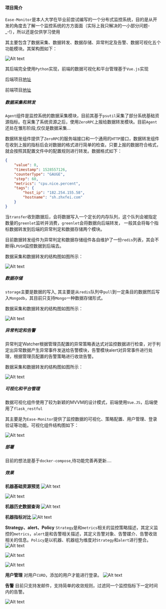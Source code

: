 
#### 项目简介
`Ease-Monitor`是本人大学在毕业前尝试编写的一个分布式监控系统，目的是从开发的角度去了解一个监控系统的方方面面（实际上我只解决的一小部分问题-\_-!），所以还是仅供学习使用

其主要包含了数据采集、数据转发、数据存储、异常判定及告警、数据可视化五个功能模块。其架构图如下：

![Alt text](http://onpkiaecu.bkt.clouddn.com/Easemonitor%289%29.png)

其后端完全使用`Python`实现，前端的数据可视化和平台管理基于`Vue.js`实现

后端项目[地址](https://github.com/zhxfei/monitor)

前端项目[地址](https://github.com/zhxfei/monitor_frontend)
<!-- more -->
##### 数据采集和转发
`Agent`组件是监控系统的数据采集模块，目前其基于`psutil`采集了部分系统基础资源指标。在采集了系统资源之后，使用`ZeroRPC`上报给数据转发模块。目前`Agent`还处在雏形阶段,仅仅是数据采集...

数据转发组件提供了`ZeroRPC`的服务端接口和一个通用的`HTTP`接口，数据转发组件在收到上报的指标后会对数据的格式进行简单的检查。只要上报的数据符合格式，就会按照其配置文件中的配置规则进行转发。数据格式如下：

```json
{
	"value": 0,
	"timestamp": 1528557126,
	"counterType": "GAUGE",
	"step": 60,
	"metrics": "cpu.nice.percent",
	"tags": {          
		"host_ip": "182.254.155.58",
		"hostname": "sh.zhxfei.com"
	}
}
```
当`transfer`收到数据后，会将数据写入一个定长的内存队列，这个队列会被指定数量的`greenlet`监听并消费，`greenlet`会将数据向后端转发， 一般其会将每个指标数据转发到后端的异常判定和数据存储两个模块。

目前数据转发组件为异常判定和数据存储组件各自维护了一份`redis`列表，其会不断得`LPUSH`监控数据到后端去。

数据采集和数据转发的结构图如图所示：

![Alt text](http://onpkiaecu.bkt.clouddn.com/agent_transfer.png)

##### 数据存储
`storage`主要是数据的写入, 其主要是从`redis`队列中`pull`到一定条目的数据然后写入`Mongodb`，其目前只支持`Mongo`一种数据存储形式。

数据采集和数据转发的结构图如图所示：

![Alt text](http://onpkiaecu.bkt.clouddn.com/data_store.png)

##### 异常判定和告警
异常判定Watcher根据管理员配置的异常策略表达式对监控数据进行检查，对于判定出异常数据产生异常事件发送给告警模块，告警模块alert对异常事件进行处理，根据管理员配置的告警策略进行收敛告警。

数据采集和数据转发的结构图如图所示：

![Alt text](http://onpkiaecu.bkt.clouddn.com/data_judge.png)

##### 可视化和平台管理
数据可视化组件使用了较为新颖的MVVM的设计模式，前端使用`Vue.JS`，后端使用了`flask_restful`

其主要是为`Ease-Monitor`提供了监控数据的可视化、策略配置、用户管理、登录验证等功能。可视化组件结构图如下：

![Alt text](http://onpkiaecu.bkt.clouddn.com/data_vistual.png)


##### 部署
目前的想法是基于`docker-compose`,待功能完善再更新....


##### 效果
**机器基础资源预览**
![Alt text](http://onpkiaecu.bkt.clouddn.com/monitor%20-%20Google%20Chrome_159.png)

![Alt text](http://onpkiaecu.bkt.clouddn.com/monitor%20-%20Google%20Chrome_160.png)

**机器历史数据查询**
![Alt text](http://onpkiaecu.bkt.clouddn.com/monitor%20-%20Google%20Chrome_161.png)

**机器指标对比**
![Alt text](http://onpkiaecu.bkt.clouddn.com/monitor%20-%20Google%20Chrome_162.png)

**Strategy、alert、Policy**
`Strategy`是和`metrics`相关的监控策略描述，其定义监控的`metrics`，`alert`是和告警相关描述，其定义告警对象、告警媒介、告警收敛相关的信息。`Policy`是以机器、机器组为维度对`Strategy`和`alert`进行整合。
![Alt text](http://onpkiaecu.bkt.clouddn.com/monitor%20-%20Google%20Chrome_164.png )

![Alt text](http://onpkiaecu.bkt.clouddn.com/monitor%20-%20Google%20Chrome_165.png)

![Alt text](http://onpkiaecu.bkt.clouddn.com/monitor%20-%20Google%20Chrome_166.png)

**用户管理**
对用户`CURD`，添加的用户才能进行登录。
![Alt text](http://onpkiaecu.bkt.clouddn.com/monitor%20-%20Google%20Chrome_167.png)

**告警**
目前只支持发邮件，支持简单的收敛规则，过滤同一个监控指标下一定时间内的告警。

![Alt text](http://onpkiaecu.bkt.clouddn.com/easemonitor_message.png)

